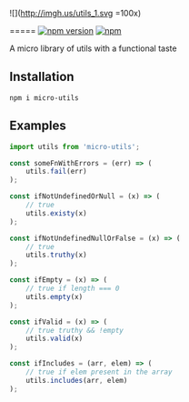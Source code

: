![](http://imgh.us/utils_1.svg =100x)

=====
[![npm version](https://badge.fury.io/js/micro-utils.svg)](https://badge.fury.io/js/vanilla-juice) [![npm](https://img.shields.io/npm/dt/micro-utils.svg?maxAge=2592000)]()

A micro library of utils with a functional taste


Installation
---

    npm i micro-utils


Examples
--------

```javascript
import utils from 'micro-utils';

const someFnWithErrors = (err) => (
    utils.fail(err)
);

const ifNotUndefinedOrNull = (x) => (
    // true
    utils.existy(x)
);

const ifNotUndefinedNullOrFalse = (x) => (
    // true
    utils.truthy(x)
);

const ifEmpty = (x) => (
    // true if length === 0
    utils.empty(x)
);

const ifValid = (x) => (
    // true truthy && !empty
    utils.valid(x)
);

const ifIncludes = (arr, elem) => (
    // true if elem present in the array
    utils.includes(arr, elem)
);

```
